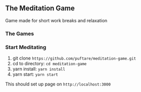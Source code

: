 ## The Meditation Game

Game made for short work breaks and relaxation

### The Games

### Start Meditating

1. git clone `https://github.com/puftare/meditation-game.git`
2. cd to directory: `cd meditation-game`
3. yarn install: `yarn install`
4. yarn start: `yarn start`

This should set up page on `http://localhost:3000`
